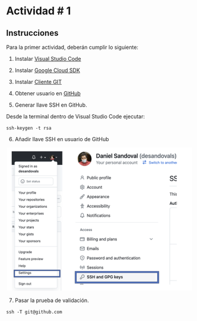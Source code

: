 # Actividad # 1

## Instrucciones

Para la primer actividad, deberán cumplir lo siguiente: 

1. Instalar [Visual Studio Code](https://code.visualstudio.com/)

2. Instalar [Google Cloud SDK](https://code.visualstudio.com/)

3. Instalar [Cliente GIT](https://github.com/git-for-windows/git/releases/download/v2.40.1.windows.1/Git-2.40.1-64-bit.exe)

4. Obtener usuario en [GitHub](https://github.com)

5. Generar llave SSH en GitHub. 

Desde la terminal dentro de Visual Studio Code ejecutar: 

```
ssh-keygen -t rsa
```

6. Añadir llave SSH en usuario de GitHub

<p align="center">
<img src="images/image-01.png" width="500">
</p>


7. Pasar la prueba de validación. 

```
ssh -T git@github.com
```




